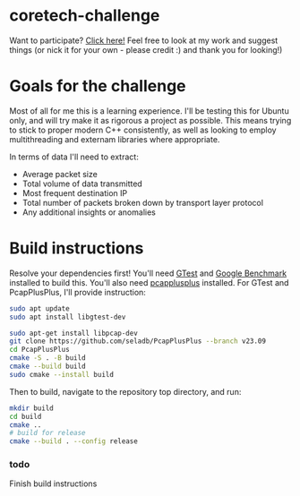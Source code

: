 # coretech-challenge
Want to participate? [Click here!](https://www.coretechsec.com/operation-packet-storm) Feel free to look at my work and suggest things (or nick it for your own - please credit :) and thank you for looking!)

# Goals for the challenge
Most of all for me this is a learning experience. I'll be testing this for Ubuntu only, and will try make it as rigorous a project as possible. This means trying to stick to proper modern C++ consistently, as well as looking to employ multithreading and externam libraries where appropriate.

In terms of data I'll need to extract:
- Average packet size
- Total volume of data transmitted
- Most frequent destination IP
- Total number of packets broken down by transport layer protocol
- Any additional insights or anomalies

# Build instructions
Resolve your dependencies first! You'll need [GTest](https://github.com/google/googletest) and [Google Benchmark](https://github.com/google/benchmark) installed to build this. You'll also need [pcapplusplus](https://pcapplusplus.github.io/docs/install/linux) installed. For GTest and PcapPlusPlus, I'll provide instruction:
```sh
sudo apt update
sudo apt install libgtest-dev

sudo apt-get install libpcap-dev
git clone https://github.com/seladb/PcapPlusPlus --branch v23.09
cd PcapPlusPlus
cmake -S . -B build
cmake --build build
sudo cmake --install build
```
Then to build, navigate to the repository top directory, and run:
```sh
mkdir build
cd build
cmake ..
# build for release
cmake --build . --config release
```

### todo
Finish build instructions